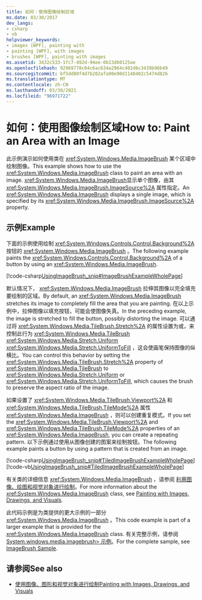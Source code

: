 ```yaml
---
title: 如何：使用图像绘制区域
ms.date: 03/30/2017
dev_langs:
- csharp
- vb
helpviewer_keywords:
- images [WPF], painting with
- painting [WPF], with images
- brushes [WPF], painting with images
ms.assetid: 3432c533-1fc7-492d-94ee-0b13d60125ae
ms.openlocfilehash: 92969778c04c6ac634a2964c402d6c3439b96b49
ms.sourcegitcommit: bf5dd80f4d7b202afa90e90d1148402c5474d826
ms.translationtype: MT
ms.contentlocale: zh-CN
ms.lasthandoff: 03/30/2021
ms.locfileid: "96971722"
---
```

# <a name="how-to-paint-an-area-with-an-image"></a><span data-ttu-id="66a73-102">如何：使用图像绘制区域</span><span class="sxs-lookup"><span data-stu-id="66a73-102">How to: Paint an Area with an Image</span></span>
<span data-ttu-id="66a73-103">此示例演示如何使用类在 <xref:System.Windows.Media.ImageBrush> 某个区域中绘制图像。</span><span class="sxs-lookup"><span data-stu-id="66a73-103">This example shows how to use the <xref:System.Windows.Media.ImageBrush> class to paint an area with an image.</span></span> <span data-ttu-id="66a73-104"><xref:System.Windows.Media.ImageBrush>显示单个图像，由其 <xref:System.Windows.Media.ImageBrush.ImageSource%2A> 属性指定。</span><span class="sxs-lookup"><span data-stu-id="66a73-104">An <xref:System.Windows.Media.ImageBrush> displays a single image, which is specified by its <xref:System.Windows.Media.ImageBrush.ImageSource%2A> property.</span></span>  
  
## <a name="example"></a><span data-ttu-id="66a73-105">示例</span><span class="sxs-lookup"><span data-stu-id="66a73-105">Example</span></span>  
 <span data-ttu-id="66a73-106">下面的示例使用绘制 <xref:System.Windows.Controls.Control.Background%2A> 按钮的 <xref:System.Windows.Media.ImageBrush> 。</span><span class="sxs-lookup"><span data-stu-id="66a73-106">The following example paints the <xref:System.Windows.Controls.Control.Background%2A> of a button by using an <xref:System.Windows.Media.ImageBrush>.</span></span>  
  
 [!code-csharp[UsingImageBrush_snip#ImageBrushExampleWholePage](~/samples/snippets/csharp/VS_Snippets_Wpf/UsingImageBrush_snip/CSharp/PaintingWithImagesExample.cs#imagebrushexamplewholepage)]  
  
 <span data-ttu-id="66a73-107">默认情况下， <xref:System.Windows.Media.ImageBrush> 拉伸其图像以完全填充要绘制的区域。</span><span class="sxs-lookup"><span data-stu-id="66a73-107">By default, an <xref:System.Windows.Media.ImageBrush> stretches its image to completely fill the area that you are painting.</span></span> <span data-ttu-id="66a73-108">在以上示例中，拉伸图像以填充按钮，可能会使图像失真。</span><span class="sxs-lookup"><span data-stu-id="66a73-108">In the preceding example, the image is stretched to fill the button, possibly distorting the image.</span></span> <span data-ttu-id="66a73-109">可以通过将 <xref:System.Windows.Media.TileBrush.Stretch%2A> 的属性设置为或，来控制此行为 <xref:System.Windows.Media.TileBrush> <xref:System.Windows.Media.Stretch.Uniform> <xref:System.Windows.Media.Stretch.UniformToFill> ，这会使画笔保持图像的纵横比。</span><span class="sxs-lookup"><span data-stu-id="66a73-109">You can control this behavior by setting the <xref:System.Windows.Media.TileBrush.Stretch%2A> property of <xref:System.Windows.Media.TileBrush> to <xref:System.Windows.Media.Stretch.Uniform> or <xref:System.Windows.Media.Stretch.UniformToFill>, which causes the brush to preserve the aspect ratio of the image.</span></span>  
  
 <span data-ttu-id="66a73-110">如果设置了 <xref:System.Windows.Media.TileBrush.Viewport%2A> 和 <xref:System.Windows.Media.TileBrush.TileMode%2A> 属性 <xref:System.Windows.Media.ImageBrush> ，则可以创建重复模式。</span><span class="sxs-lookup"><span data-stu-id="66a73-110">If you set the <xref:System.Windows.Media.TileBrush.Viewport%2A> and <xref:System.Windows.Media.TileBrush.TileMode%2A> properties of an <xref:System.Windows.Media.ImageBrush>, you can create a repeating pattern.</span></span> <span data-ttu-id="66a73-111">以下示例通过使用从图像创建的图案来绘制按钮。</span><span class="sxs-lookup"><span data-stu-id="66a73-111">The following example paints a button by using a pattern that is created from an image.</span></span>  
  
 [!code-csharp[UsingImageBrush_snip#TiledImageBrushExampleWholePage](~/samples/snippets/csharp/VS_Snippets_Wpf/UsingImageBrush_snip/CSharp/TiledImageBrushExample.cs#tiledimagebrushexamplewholepage)]
 [!code-vb[UsingImageBrush_snip#TiledImageBrushExampleWholePage](~/samples/snippets/visualbasic/VS_Snippets_Wpf/UsingImageBrush_snip/VisualBasic/TiledImageBrushExample.vb#tiledimagebrushexamplewholepage)]  
  
 <span data-ttu-id="66a73-112">有关类的详细信息 <xref:System.Windows.Media.ImageBrush> ，请参阅 [利用图像、绘图和视觉对象进行绘制](painting-with-images-drawings-and-visuals.md)。</span><span class="sxs-lookup"><span data-stu-id="66a73-112">For more information about the <xref:System.Windows.Media.ImageBrush> class, see [Painting with Images, Drawings, and Visuals](painting-with-images-drawings-and-visuals.md).</span></span>  
  
 <span data-ttu-id="66a73-113">此代码示例是为类提供的更大示例的一部分 <xref:System.Windows.Media.ImageBrush> 。</span><span class="sxs-lookup"><span data-stu-id="66a73-113">This code example is part of a larger example that is provided for the <xref:System.Windows.Media.ImageBrush> class.</span></span> <span data-ttu-id="66a73-114">有关完整示例，请参阅 [System.windows.media.imagebrush> 示例](https://github.com/Microsoft/WPF-Samples/tree/master/Graphics/ImageBrush)。</span><span class="sxs-lookup"><span data-stu-id="66a73-114">For the complete sample, see [ImageBrush Sample](https://github.com/Microsoft/WPF-Samples/tree/master/Graphics/ImageBrush).</span></span>  
  
## <a name="see-also"></a><span data-ttu-id="66a73-115">请参阅</span><span class="sxs-lookup"><span data-stu-id="66a73-115">See also</span></span>

- [<span data-ttu-id="66a73-116">使用图像、图形和视觉对象进行绘制</span><span class="sxs-lookup"><span data-stu-id="66a73-116">Painting with Images, Drawings, and Visuals</span></span>](painting-with-images-drawings-and-visuals.md)
